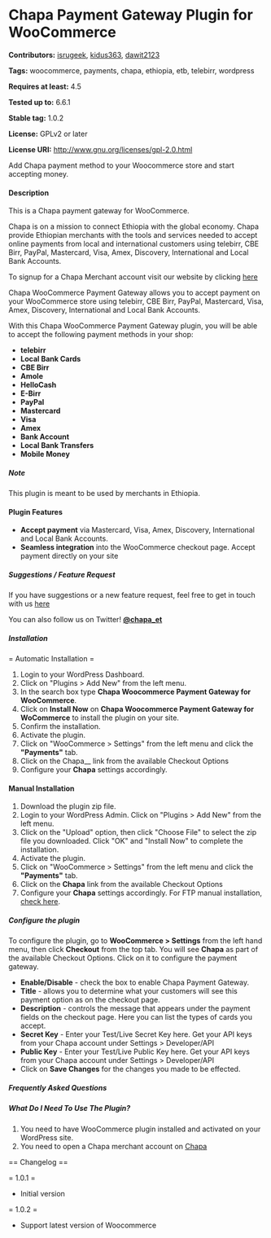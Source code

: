 # Chapa Payment Gateway Plugin for WooCommerce 

**Contributors:** [isrugeek](https://github.com/isrugeek), [kidus363](https://github.com/kidus363), [dawit2123](https://github.com/dawit2123)

**Tags:** woocommerce, payments, chapa, ethiopia, etb, telebirr, wordpress

**Requires at least:** 4.5

**Tested up to:** 6.6.1

**Stable tag:** 1.0.2

**License:** GPLv2 or later

**License URI:** http://www.gnu.org/licenses/gpl-2.0.html

Add Chapa payment method to your Woocommerce store and start accepting money.

#### Description

This is a Chapa payment gateway for WooCommerce.

Chapa is on a mission to connect Ethiopia with the global economy. Chapa provide Ethiopian merchants with the tools and services needed to accept online payments from local and international customers using telebirr, CBE Birr, PayPal, Mastercard, Visa, Amex, Discovery, International and Local Bank Accounts.

To signup for a Chapa Merchant account visit our website by clicking [here](https://dashboard.chapa.co/register)

Chapa WooCommerce Payment Gateway allows you to accept payment on your WooCommerce store using telebirr, CBE Birr, PayPal, Mastercard, Visa, Amex, Discovery, International and Local Bank Accounts.

With this Chapa WooCommerce Payment Gateway plugin, you will be able to accept the following payment methods in your shop:

* __telebirr__
* __Local Bank Cards__
* __CBE Birr__
* __Amole__
* __HelloCash__
* __E-Birr__
* __PayPal__
* __Mastercard__
* __Visa__
* __Amex__
* __Bank Account__
* __Local Bank Transfers__
* __Mobile Money__

##### Note

This plugin is meant to be used by merchants in Ethiopia.

#### Plugin Features

*   __Accept payment__ via Mastercard, Visa, Amex, Discovery, International and Local Bank Accounts.
*   __Seamless integration__ into the WooCommerce checkout page. Accept payment directly on your site


##### Suggestions / Feature Request

If you have suggestions or a new feature request, feel free to get in touch with us [here](https://chapa.co/contact/)

You can also follow us on Twitter! **[@chapa_et](https://twitter.com/chapa_et)**

##### Installation

= Automatic Installation =
1. Login to your WordPress Dashboard.
2. Click on "Plugins > Add New" from the left menu.
3. In the search box type __Chapa Woocommerce Payment Gateway for WooCommerce__.
4. Click on __Install Now__ on __Chapa Woocommerce Payment Gateway for WoCommerce__ to install the plugin on your site.
5. Confirm the installation.
6. Activate the plugin.
7. Click on "WooCommerce > Settings" from the left menu and click the __"Payments"__ tab.
8. Click on the Chapa__ link from the available Checkout Options
9. Configure your __Chapa__ settings accordingly.


#### Manual Installation
1. Download the plugin zip file.
2. Login to your WordPress Admin. Click on "Plugins > Add New" from the left menu.
3. Click on the "Upload" option, then click "Choose File" to select the zip file you downloaded. Click "OK" and "Install Now" to complete the installation.
4. Activate the plugin.
5. Click on "WooCommerce > Settings" from the left menu and click the __"Payments"__ tab.
6. Click on the __Chapa__ link from the available Checkout Options
7. Configure your __Chapa__ settings accordingly.
For FTP manual installation, [check here](http://codex.wordpress.org/Managing_Plugins#Manual_Plugin_Installation).



##### Configure the plugin
To configure the plugin, go to __WooCommerce > Settings__ from the left hand menu, then click __Checkout__ from the top tab. You will see __Chapa__ as part of the available Checkout Options. Click on it to configure the payment gateway.

* __Enable/Disable__ - check the box to enable Chapa Payment Gateway.
* __Title__ - allows you to determine what your customers will see this payment option as on the checkout page.
* __Description__ - controls the message that appears under the payment fields on the checkout page. Here you can list the types of cards you accept.
* __Secret Key__ - Enter your Test/Live Secret Key here. Get your API keys from your Chapa account under Settings > Developer/API
* __Public Key__ - Enter your Test/Live Public Key here. Get your API keys from your Chapa account under Settings > Developer/API
* Click on __Save Changes__ for the changes you made to be effected.


##### Frequently Asked Questions 

##### What Do I Need To Use The Plugin?

1.	You need to have WooCommerce plugin installed and activated on your WordPress site.
2.	You need to open a Chapa merchant account on [Chapa](https://dashboard.chapa.co)

== Changelog ==


= 1.0.1 =
* Initial version

= 1.0.2 = 

* Support latest version of Woocommerce 
